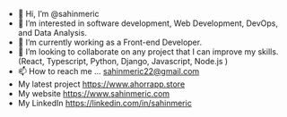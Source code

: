 - 👋 Hi, I’m @sahinmeric
- 👀 I’m interested in software development, Web Development, DevOps, and Data Analysis.
- 🌱 I’m currently working as a Front-end Developer.
- 💞️ I’m looking to collaborate on any project that I can improve my skills. (React, Typescript, Python, Django, Javascript, Node.js )
- 📫 How to reach me ... sahinmeric22@gmail.com
- My latest project https://www.ahorrapp.store
- My website https://www.sahinmeric.com
- My LinkedIn https://linkedin.com/in/sahinmeric
<!---
sahinmeric/sahinmeric is a ✨ special ✨ repository because its `README.md` (this file) appears on your GitHub profile.
You can click the Preview link to take a look at your changes.
--->
